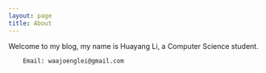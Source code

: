 ```yaml
---
layout: page
title: About
---
```


Welcome to my blog, my name is Huayang Li, a Computer Science student.

		Email: waajoenglei@gmail.com
